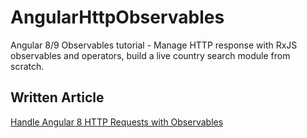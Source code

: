 # AngularHttpObservables

Angular 8/9 Observables tutorial - Manage HTTP response with RxJS observables and operators, build a live country search module from scratch.

## Written Article
[Handle Angular 8 HTTP Requests with Observables](https://www.positronx.io/handle-angular-http-requests-with-observables/)
